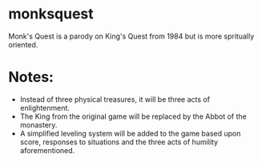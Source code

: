 # monksquest
Monk's Quest is a parody on King's Quest from 1984 but is more spritually oriented.


# Notes:
- Instead of three physical treasures, it will be three acts of enlightenment.
- The King from the original game will be replaced by the Abbot of the monastery.
- A simplified leveling system will be added to the game based upon score, responses to situations and the three acts of humility aforementioned.
